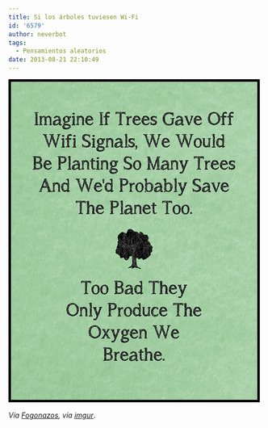 ```yaml
---
title: Si los árboles tuviesen Wi-Fi
id: '6579'
author: neverbot
tags:
  - Pensamientos aleatorios
date: 2013-08-21 22:10:49
---
```


[![Wifi on trees](./si-los-arboles-tuviesen-wi-fi/wifi_on_trees.jpg)](http://localhost:8000/wp-content/uploads/2013/08/wifi_on_trees.jpg)

_Vía [Fogonazos](http://www.fogonazos.es/2013/08/si-los-arboles-tuvieran-wifi.html), vía [imgur](http://imgur.com/user/rabidus/favorites/caODyOO)_.